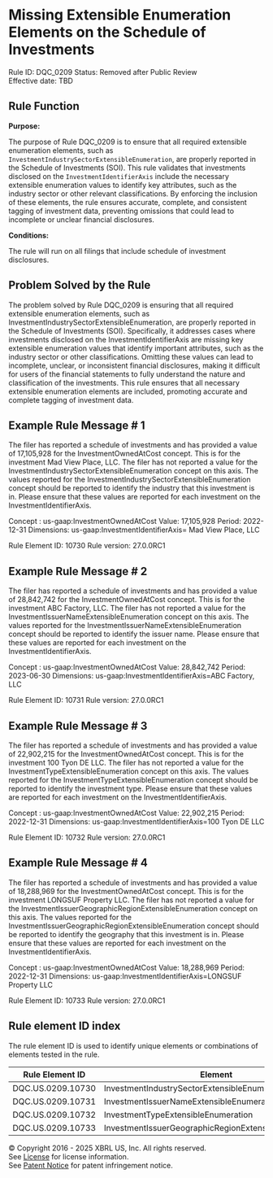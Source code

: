 # Missing Extensible Enumeration Elements on the Schedule of Investments
Rule ID: DQC_0209
Status: Removed after Public Review  
Effective date: TBD

## Rule Function

**Purpose:**

The purpose of Rule DQC_0209 is to ensure that all required extensible enumeration elements, such as `InvestmentIndustrySectorExtensibleEnumeration`, are properly reported in the Schedule of Investments (SOI). This rule validates that investments disclosed on the `InvestmentIdentifierAxis` include the necessary extensible enumeration values to identify key attributes, such as the industry sector or other relevant classifications. By enforcing the inclusion of these elements, the rule ensures accurate, complete, and consistent tagging of investment data, preventing omissions that could lead to incomplete or unclear financial disclosures.

**Conditions:**

The rule will run on all filings that include schedule of investment disclosures.

## Problem Solved by the Rule

The problem solved by Rule DQC_0209 is ensuring that all required extensible enumeration elements, such as InvestmentIndustrySectorExtensibleEnumeration, are properly reported in the Schedule of Investments (SOI). Specifically, it addresses cases where investments disclosed on the InvestmentIdentifierAxis are missing key extensible enumeration values that identify important attributes, such as the industry sector or other classifications. Omitting these values can lead to incomplete, unclear, or inconsistent financial disclosures, making it difficult for users of the financial statements to fully understand the nature and classification of the investments. This rule ensures that all necessary extensible enumeration elements are included, promoting accurate and complete tagging of investment data.

## Example Rule Message # 1

The filer has reported a schedule of investments and has provided a value of 17,105,928 for the InvestmentOwnedAtCost concept.  This is for the investment Mad View Place, LLC.  The filer has not reported a value for the InvestmentIndustrySectorExtensibleEnumeration concept on this axis.  The values reported for the InvestmentIndustrySectorExtensibleEnumeration concept should be reported to identify the industry that this investment is in.  Please ensure that these values are reported for each investment on the InvestmentIdentifierAxis.

Concept : us-gaap:InvestmentOwnedAtCost
Value: 17,105,928
Period: 2022-12-31
Dimensions: us-gaap:InvestmentIdentifierAxis= Mad View Place, LLC

Rule Element ID: 10730
Rule version: 27.0.0RC1

## Example Rule Message # 2

The filer has reported a schedule of investments and has provided a value of 28,842,742 for the InvestmentOwnedAtCost concept.  This is for the investment ABC Factory, LLC.  The filer has not reported a value for the InvestmentIssuerNameExtensibleEnumeration concept on this axis.  The values reported for the InvestmentIssuerNameExtensibleEnumeration concept should be reported to identify the issuer name.  Please ensure that these values are reported for each investment on the InvestmentIdentifierAxis.

Concept : us-gaap:InvestmentOwnedAtCost
Value: 28,842,742
Period: 2023-06-30
Dimensions: us-gaap:InvestmentIdentifierAxis=ABC Factory, LLC

Rule Element ID: 10731
Rule version: 27.0.0RC1

## Example Rule Message # 3

The filer has reported a schedule of investments and has provided a value of 22,902,215 for the InvestmentOwnedAtCost concept.  This is for the investment 100 Tyon DE LLC.  The filer has not reported a value for the InvestmentTypeExtensibleEnumeration concept on this axis.  The values reported for the InvestmentTypeExtensibleEnumeration concept should be reported to identify the investment type.  Please ensure that these values are reported for each investment on the InvestmentIdentifierAxis.

Concept : us-gaap:InvestmentOwnedAtCost
Value: 22,902,215
Period: 2022-12-31
Dimensions: us-gaap:InvestmentIdentifierAxis=100 Tyon DE LLC

Rule Element ID: 10732
Rule version: 27.0.0RC1

## Example Rule Message # 4

The filer has reported a schedule of investments and has provided a value of 18,288,969 for the InvestmentOwnedAtCost concept.  This is for the investment LONGSUF Property LLC.  The filer has not reported a value for the InvestmentIssuerGeographicRegionExtensibleEnumeration concept on this axis.  The values reported for the InvestmentIssuerGeographicRegionExtensibleEnumeration concept should be reported to identify the geography that this investment is in.  Please ensure that these values are reported for each investment on the InvestmentIdentifierAxis.

Concept : us-gaap:InvestmentOwnedAtCost
Value: 18,288,969
Period: 2022-12-31
Dimensions: us-gaap:InvestmentIdentifierAxis=LONGSUF Property LLC

Rule Element ID: 10733
Rule version: 27.0.0RC1

## Rule element ID index  
The rule element ID is used to identify unique elements or combinations of elements tested in the rule.

|Rule Element ID|Element|
|--- |--- |
| DQC.US.0209.10730 |InvestmentIndustrySectorExtensibleEnumeration|
| DQC.US.0209.10731 |InvestmentIssuerNameExtensibleEnumeration|
| DQC.US.0209.10732 |InvestmentTypeExtensibleEnumeration|
| DQC.US.0209.10733 |InvestmentIssuerGeographicRegionExtensibleEnumeration|

© Copyright 2016 - 2025 XBRL US, Inc. All rights reserved.   
See [License](https://xbrl.us/dqc-license) for license information.  
See [Patent Notice](https://xbrl.us/dqc-patent) for patent infringement notice. 
